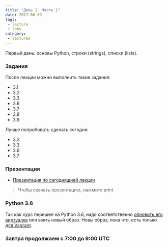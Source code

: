 ```yaml
---
title: "День 1. Часть 1"
date: 2017-06-03
tags:
 - lecture
 - labs
category:
 - lectures
---
```


Первый день: основы Python, строки (strings), списки (lists).

### Задания

После лекции можно выполнить такие задания:

* 3.1
* 3.2
* 3.3
* 3.6
* 3.7
* 3.8
* 3.9

Лучше попробовать сделать сегодня:

* 3.2
* 3.3
* 3.6
* 3.7


### Презентация

* [Презентация по сегодняшней лекции](https://gitpitch.com/natenka/pyneng-slides/python3-basics)

> Чтобы скачать презентацию, нажмите print

### Python 3.6

Так как курс перешел на Python 3.6, надо соответственно [обновить его виртуалке](https://pyneng.github.io/docs/python-3-6/) или взять новый образ.
Новы образ, пока что, есть только [для Vagrant](https://pyneng.github.io/docs/vagrant/).

### Завтра продолжаем с 7:00 до 9:00 UTC

